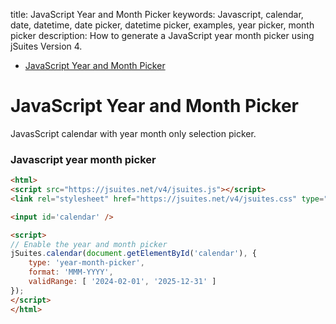 title: JavaScript Year and Month Picker
keywords: Javascript, calendar, date, datetime, date picker, datetime picker, examples, year picker, month picker
description: How to generate a JavaScript year month picker using jSuites Version 4.

* [JavaScript Year and Month Picker](/docs/v4/javascript-calendar)

JavaScript Year and Month Picker
===================

JavasScript calendar with year month only selection picker.  
  

### Javascript year month picker

```html
<html>
<script src="https://jsuites.net/v4/jsuites.js"></script>
<link rel="stylesheet" href="https://jsuites.net/v4/jsuites.css" type="text/css" />

<input id='calendar' />

<script>
// Enable the year and month picker
jSuites.calendar(document.getElementById('calendar'), {
    type: 'year-month-picker',
    format: 'MMM-YYYY',
    validRange: [ '2024-02-01', '2025-12-31' ]
});
</script>
</html>
```

